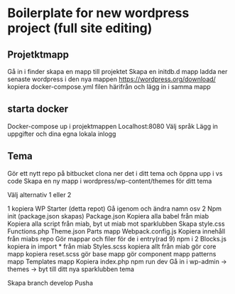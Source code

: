 # Boilerplate for new wordpress project (full site editing)

## Projetktmapp

Gå in i finder
skapa en mapp till projektet
Skapa en initdb.d mapp
ladda ner senaste wordpress i den nya mappen
https://wordpress.org/download/
kopiera docker-compose.yml filen härifrån och lägg in i samma mapp

## starta docker

Docker-compose up i projektmappen
Localhost:8080
Välj språk
Lägg in uppgifter och dina egna lokala inlogg

## Tema

Gör ett nytt repo på bitbucket clona ner det i ditt tema och öppna upp i vs code
Skapa en ny mapp i wordpress/wp-content/themes för ditt tema

Välj alternativ 1 eller 2

1
kopiera WP Starter (detta repot)
Gå igenom och ändra namn osv
2
Npm init (package.json skapas)
Package.json
Kopiera alla babel från miab
Kopiera alla script från miab, byt ut miab mot sparklubben
Skapa
style.css
Functions.php
Theme.json
Parts mapp
Webpack.config.js
Kopiera innehåll från miabs repo
Gör mappar och filer för de i entry(rad 9)
npm i
2
Blocks.js
kopiera in import \* från miab
Styles.scss kopiera allt från miab
gör core mapp
kopiera reset.scss
gör base mapp
gör component mapp
patterns mapp
Templates mapp
Kopiera index.php
npm run dev
Gå in i wp-admin -> themes -> byt till ditt nya sparklubben tema

Skapa branch develop
Pusha
